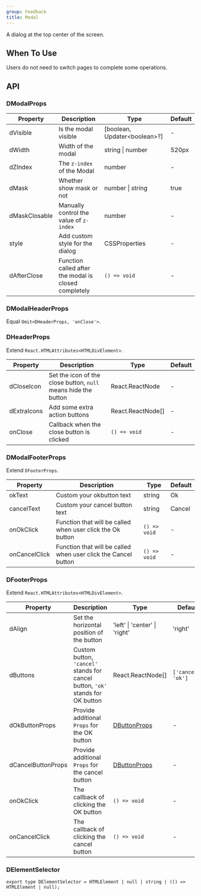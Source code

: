 ```yaml
---
group: Feedback
title: Modal
---
```


A dialog at the top center of the screen.

## When To Use

Users do not need to switch pages to complete some operations.

## API

### DModalProps

<!-- prettier-ignore-start -->
| Property | Description | Type | Default |
| --- | --- | --- | --- |
| dVisible | Is the modal visible | [boolean, Updater\<boolean\>?] | - |
| dWidth | Width of the modal | string \| number | 520px |
| dZIndex | The `z-index` of the Modal | number | - |
| dMask | Whether show mask or not | number \| string | true |
| dMaskClosable | Manually control the value of `z-index` | number | - |
| style | Add custom style for the dialog | CSSProperties | - |
| dAfterClose | Function called after the modal is closed completely | `() => void` | - |

### DModalHeaderProps

Equal `Omit<DHeaderProps, 'onClose'>`.

### DHeaderProps

Extend `React.HTMLAttributes<HTMLDivElement>`.

<!-- prettier-ignore-start -->

| Property    | Description                                                  | Type              | Default |
| ----------- | ------------------------------------------------------------ | ----------------- | ------- |
| dCloseIcon  | Set the icon of the close button, `null` means hide the button | React.ReactNode   | -       |
| dExtraIcons | Add some extra action buttons                                | React.ReactNode[] | -       |
| onClose     | Callback when the close button is clicked                    | `() => void`      | -       |

<!-- prettier-ignore-end -->

### DModalFooterProps

Extend `DFooterProps`.

<!-- prettier-ignore-start -->

| Property      | Description                                                  | Type         | Default |
| ------------- | ------------------------------------------------------------ | ------------ | ------- |
| okText        | Custom your okbutton text                                    | string       | Ok      |
| cancelText    | Custom your cancel button text                               | string       | Cancel  |
| onOkClick     | Function that will be called when user click the Ok button   | `() => void` | -       |
| onCancelClick | Function that will be called when user click the Cancel button | `() => void` | -       |

### DFooterProps

Extend `React.HTMLAttributes<HTMLDivElement>`.

<!-- prettier-ignore-start -->

| Property           | Description                                                  | Type                                            | Default            |
| ------------------ | ------------------------------------------------------------ | ----------------------------------------------- | ------------------ |
| dAlign             | Set the horizontal position of the button                    | 'left' \| 'center' \| 'right'                   | 'right'            |
| dButtons           | Custom button, `'cancel'` stands for cancel button, `'ok'` stands for OK button | React.ReactNode[]                               | `['cancel', 'ok']` |
| dOkButtonProps     | Provide additional `Props` for the OK button                 | [DButtonProps](/components/Button#DButtonProps) | -                  |
| dCancelButtonProps | Provide additional `Props` for the cancel button             | [DButtonProps](/components/Button#DButtonProps) | -                  |
| onOkClick          | The callback of clicking the OK button                       | `() => void`                                    | -                  |
| onCancelClick      | The callback of clicking the cancel button                   | `() => void`                                    | -                  |

<!-- prettier-ignore-end -->

### DElementSelector

```tsx
export type DElementSelector = HTMLElement | null | string | (() => HTMLElement | null);
```

